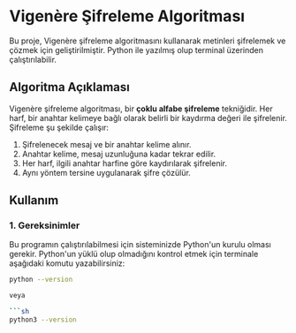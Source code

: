 
# Vigenère Şifreleme Algoritması

Bu proje, Vigenère şifreleme algoritmasını kullanarak metinleri şifrelemek ve çözmek için geliştirilmiştir. Python ile yazılmış olup terminal üzerinden çalıştırılabilir.

## Algoritma Açıklaması

Vigenère şifreleme algoritması, bir **çoklu alfabe şifreleme** tekniğidir. Her harf, bir anahtar kelimeye bağlı olarak belirli bir kaydırma değeri ile şifrelenir. Şifreleme şu şekilde çalışır:

1. Şifrelenecek mesaj ve bir anahtar kelime alınır.
2. Anahtar kelime, mesaj uzunluğuna kadar tekrar edilir.
3. Her harf, ilgili anahtar harfine göre kaydırılarak şifrelenir.
4. Aynı yöntem tersine uygulanarak şifre çözülür.

## Kullanım

### 1. Gereksinimler
Bu programın çalıştırılabilmesi için sisteminizde Python'un kurulu olması gerekir. Python'un yüklü olup olmadığını kontrol etmek için terminale aşağıdaki komutu yazabilirsiniz:

```sh
python --version

veya

```sh
python3 --version
